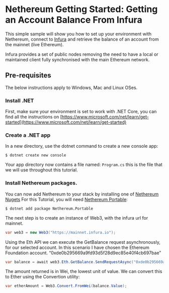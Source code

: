 
# Nethereum Getting Started: Getting an Account Balance From Infura

This simple sample will show you how to set up your environment with Nethereum, connect to [Infura](https://www.infura.io) and retrieve the balance of an account from the mainnet (live Ethereum). 

Infura provides a set of public nodes removing the need to have a local or maintained client fully synchronised with the main Ethereum network.

## Pre-requisites
The below instructions apply to Windows, Mac and Linux OSes.

### Install .NET

First, make sure your environment is set to work with .NET Core, you can find all the instructions on [https://www.microsoft.com/net/learn/get-started](https://www.microsoft.com/net/learn/get-started)

### Create a .NET app

In a new directory, use the dotnet command to create a new console app:

```
$ dotnet create new console
```
 
Your app directory now contains a file named: `Program.cs` this is the file that we will use throughout this tutorial.

### Install Nethereum packages.
You can now add Nethereum to your stack by installing one of [Nethereum Nugets](https://www.nuget.org/packages?q=nethereum)
For this Tutorial, you will need  [Nethereum Portable](https://www.nuget.org/packages/Nethereum.Web3/):

```
$ dotnet add package Nethereum.Portable
```

The next step is to create an instance of Web3, with the infura url for mainnet.

```csharp
var web3 = new Web3("https://mainnet.infura.io");
```

Using the Eth API we can execute the GetBalance request asynchronously, for our selected account. In this scenario I have chosen the Ethereum Foundation account. “0xde0b295669a9fd93d5f28d9ec85e40f4cb697bae”

```csharp
var balance = await web3.Eth.GetBalance.SendRequestAsync("0xde0b295669a9fd93d5f28d9ec85e40f4cb697bae");
```

The amount returned is in Wei, the lowest unit of value. We can convert this to Ether using the Convertion utility:

```csharp
var etherAmount = Web3.Convert.FromWei(balance.Value);
```
